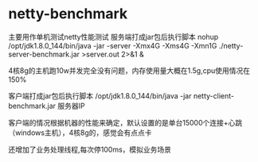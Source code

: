 # netty-benchmark
主要用作单机测试netty性能测试
服务端打成jar包后执行脚本
nohup /opt/jdk1.8.0_144/bin/java -jar -server -Xmx4G -Xms4G -Xmn1G ./netty-server-benchmark.jar >server.out 2>&1 &

4核8g的主机跑10w并发完全没有问题，内存使用量大概在1.5g,cpu使用情况在150%

客户端打成jar包后执行脚本
/opt/jdk1.8.0_144/bin/java -jar netty-client-benchmark.jar 服务器IP

客户端的情况根据机器的性能来确定，默认设置的是单台15000个连接+心跳（windows主机），4核8g的，感觉会有点点卡

还增加了业务处理线程,每次停100ms，模拟业务场景
